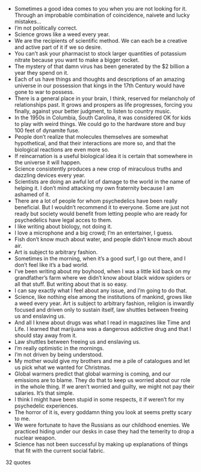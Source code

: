  - Sometimes a good idea comes to you when you are not looking for it. Through an improbable combination of coincidence, naivete and lucky mistakes...
 - I’m not politically correct.
 - Science grows like a weed every year.
 - We are the recipients of scientific method. We can each be a creative and active part of it if we so desire.
 - You can’t ask your pharmacist to stock larger quantities of potassium nitrate because you want to make a bigger rocket.
 - The mystery of that damn virus has been generated by the $2 billion a year they spend on it.
 - Each of us have things and thoughts and descriptions of an amazing universe in our possession that kings in the 17th Century would have gone to war to possess.
 - There is a general place in your brain, I think, reserved for melancholy of relationships past. It grows and prospers as life progresses, forcing you finally, against your better judgment, to listen to country music.
 - In the 1950s in Columbia, South Carolina, it was considered OK for kids to play with weird things. We could go to the hardware store and buy 100 feet of dynamite fuse.
 - People don’t realize that molecules themselves are somewhat hypothetical, and that their interactions are more so, and that the biological reactions are even more so.
 - If reincarnation is a useful biological idea it is certain that somewhere in the universe it will happen.
 - Science consistently produces a new crop of miraculous truths and dazzling devices every year.
 - Scientists are doing an awful lot of damage to the world in the name of helping it. I don’t mind attacking my own fraternity because I am ashamed of it.
 - There are a lot of people for whom psychedelics have been really beneficial. But I wouldn’t recommend it to everyone. Some are just not ready but society would benefit from letting people who are ready for psychedelics have legal acces to them.
 - I like writing about biology, not doing it.
 - I love a microphone and a big crowd; I’m an entertainer, I guess.
 - Fish don’t know much about water, and people didn’t know much about air.
 - Art is subject to arbitrary fashion.
 - Sometimes in the morning, when it’s a good surf, I go out there, and I don’t feel like it’s a bad world.
 - I’ve been writing about my boyhood, when I was a little kid back on my grandfather’s farm where we didn’t know about black widow spiders or all that stuff. But writing about that is so easy.
 - I can say exactly what I feel about any issue, and I’m going to do that.
 - Science, like nothing else among the institutions of mankind, grows like a weed every year. Art is subject to arbitrary fashion, religion is inwardly focused and driven only to sustain itself, law shuttles between freeing us and enslaving us.
 - And all I knew about drugs was what I read in magazines like Time and Life. I learned that marijuana was a dangerous addictive drug and that I should stay away from it.
 - Law shuttles between freeing us and enslaving us.
 - I’m really optimistic in the mornings.
 - I’m not driven by being understood.
 - My mother would give my brothers and me a pile of catalogues and let us pick what we wanted for Christmas.
 - Global warmers predict that global warming is coming, and our emissions are to blame. They do that to keep us worried about our role in the whole thing. If we aren’t worried and guilty, we might not pay their salaries. It’s that simple.
 - I think I might have been stupid in some respects, it if weren’t for my psychedelic experiences.
 - The horror of it is, every goddamn thing you look at seems pretty scary to me.
 - We were fortunate to have the Russians as our childhood enemies. We practiced hiding under our desks in case they had the temerity to drop a nuclear weapon.
 - Science has not been successful by making up explanations of things that fit with the current social fabric.

32 quotes
